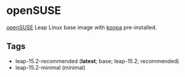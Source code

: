 # openSUSE

[openSUSE][] Leap Linux base image with [koopa][] pre-installed.

## Tags

- leap-15.2-recommended (**latest**; base; leap-15.2; recommended)
- leap-15.2-minimal (minimal)

[koopa]: https://koopa.acidgenomics.com/
[opensuse]: https://www.opensuse.org/
